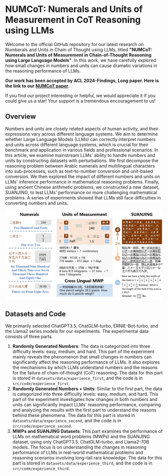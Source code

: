 # NUMCoT: Numerals and Units of Measurement in CoT Reasoning using LLMs

Welcome to the official GitHub repository for our latest research on Numberals and Units in Chain of Thought using LLMs, titled **"NUMCoT: Numerals and Units of Measurement in Chain-of-Thought Reasoning using Large Language Models"**. In this work, we have carefully explored how small changes in numbers and units can cause dramatic variations in the reasoning performance of LLMs.

**Our work has been accepted by ACL 2024-Findings, Long paper. Here is the link to our** <a href="https://www.baidu.com">**NUMCoT paper**</a>.  

If you find our project interesting or helpful, we would appreciate it if you could give us a star! Your support is a tremendous encouragement to us! 

## Overview

Numbers and units are closely related aspects of human activity, and their expressions vary across different language systems. We aim to determine whether Large Language Models (LLMs) can correctly interpret numbers and units across different language systems, which is crucial for their benchmark and application in various fields and professional scenarios.  In this article, we examine mainstream LLMs' ability to handle numbers and units by constructing datasets with perturbations. We first decompose the reasoning problem between Arabic numerals and multilingual characters into sub-processes, such as text-to-number conversion and unit-based conversion. We then explored the impact of different numbers and units on LLMs' inference performance in mathematical reasoning problems. Finally, using ancient Chinese arithmetic problems, we constructed a new dataset, SUANJING, to test LLMs' performance on more challenging mathematical problems.  A series of experiments showed that LLMs still face difficulties in converting numbers and units.

<img src="img/overview.jpg"/>

## Datasets and Code

We primarily selected ChatGPT3.5, ChatGLM-turbo, ERNIE-Bot-turbo, and the Llama2 series models for our experiments. The experimental data consists of three parts.

1. **Randomly Generated Numbers**: The data is categorized into three difficulty levels: easy, medium, and hard. This part of the experiment mainly reveals the phenomenon that small changes in numbers can significantly affect the reasoning performance of LLMs. It also explores the mechanisms by which LLMs understand numbers and the reasons for the failure of chain-of-thought (CoT) reasoning. The data for this part is stored in `datasets/data/experience_first`, and the code is in `src/code/experience_first`.
2. **Randomly Generated Numbers + Units**: Similar to the first part, the data is categorized into three difficulty levels: easy, medium, and hard. This part of the experiment investigates how changes in both numbers and units can significantly impact LLMs' reasoning performance, comparing and analyzing the results with the first part to understand the reasons behind these phenomena. The data for this part is stored in `datasets/data/experience_second`, and the code is in `src/code/experience_second`.
3. **MWPs and SUANJING Datasets**: This part examines the performance of LLMs on mathematical word problems (MWPs) and the SUANJING dataset, using only ChatGPT3.5, ChatGLM-turbo, and Llama2-70B models. The focus is on understanding the changes in reasoning performance of LLMs in real-world mathematical problems and reasoning scenarios involving long-tail rare knowledge. The data for this part is stored in `datasets/data/experience_third`, and the code is in `src/code/experience_third`.